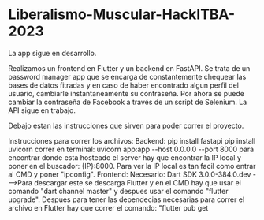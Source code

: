 # Liberalismo-Muscular-HackITBA-2023

La app sigue en desarrollo.

Realizamos un frontend en Flutter y un backend en FastAPI. Se trata de un password manager app que se encarga de constantemente chequear las bases de datos fitradas y en caso de haber encontrado algun perfil del usuario, cambiarle instantaneamente su contraseña. Por ahora se puede cambiar la contraseña de Facebook a través de un script de Selenium. La API sigue en trabajo.

Debajo estan las instrucciones que sirven para poder correr el proyecto.

Instrucciones para correr los archivos: 
Backend:
pip install fastapi
pip install uvicorn
correr en terminal: uvicorn app:app --host 0.0.0.0 --port 8000
para encontrar donde esta hosteado el server hay que encontrar la IP local y poner en el buscador: {IP}:8000.
Para ver la IP local es tan facil como entrar al CMD y poner "ipconfig".
Frontend: 
Necesario: Dart SDK 3.0.0-384.0.dev --->Para descargar este se descarga Flutter y en el CMD hay que usar el comando "dart channel master" y despues usar el comando "flutter upgrade".
Despues para tener las dependecias necesarias para correr el archivo en Flutter hay que correr el comando: "flutter pub get
